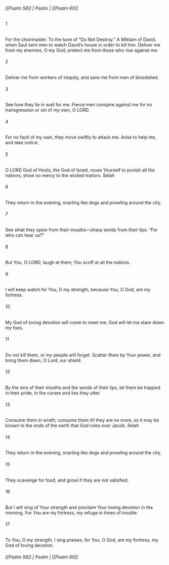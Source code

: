 ###### [[Psalm 58]] | Psalm | [[Psalm 60]]

###### 1
For the choirmaster. To the tune of “Do Not Destroy.” A Miktam of David, when Saul sent men to watch David’s house in order to kill him. Deliver me from my enemies, O my God; protect me from those who rise against me.
###### 2
Deliver me from workers of iniquity, and save me from men of bloodshed.
###### 3
See how they lie in wait for me. Fierce men conspire against me for no transgression or sin of my own, O LORD.
###### 4
For no fault of my own, they move swiftly to attack me. Arise to help me, and take notice.
###### 5
O LORD God of Hosts, the God of Israel, rouse Yourself to punish all the nations; show no mercy to the wicked traitors. Selah
###### 6
They return in the evening, snarling like dogs and prowling around the city.
###### 7
See what they spew from their mouths—sharp words from their lips: “For who can hear us?”
###### 8
But You, O LORD, laugh at them; You scoff at all the nations.
###### 9
I will keep watch for You, O my strength, because You, O God, are my fortress.
###### 10
My God of loving devotion will come to meet me; God will let me stare down my foes.
###### 11
Do not kill them, or my people will forget. Scatter them by Your power, and bring them down, O Lord, our shield.
###### 12
By the sins of their mouths and the words of their lips, let them be trapped in their pride, in the curses and lies they utter.
###### 13
Consume them in wrath; consume them till they are no more, so it may be known to the ends of the earth that God rules over Jacob. Selah
###### 14
They return in the evening, snarling like dogs and prowling around the city.
###### 15
They scavenge for food, and growl if they are not satisfied.
###### 16
But I will sing of Your strength and proclaim Your loving devotion in the morning. For You are my fortress, my refuge in times of trouble.
###### 17
To You, O my strength, I sing praises, for You, O God, are my fortress, my God of loving devotion.

###### [[Psalm 58]] | Psalm | [[Psalm 60]]
